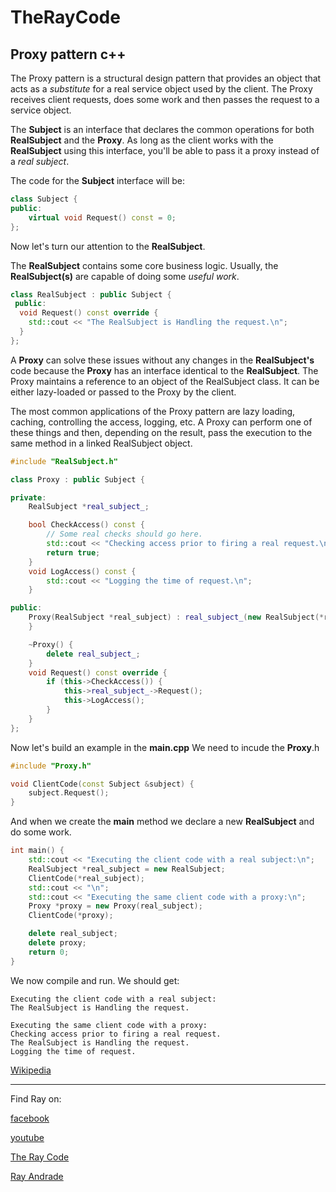 # TheRayCode
## Proxy pattern c++

The Proxy pattern is a structural design pattern that provides an object that acts as a *substitute* for a real service object used by the client. 
The Proxy receives client requests, does some work and then passes the request to a service object.

The **Subject** is an interface that declares the common operations for both **RealSubject** and the **Proxy**. 
As long as the client works with the **RealSubject** using this interface, you'll be able to pass it a proxy instead of a *real subject*.

The code for the **Subject** interface will be: 
```c++
class Subject {
public:
    virtual void Request() const = 0;
};
```


Now let's turn our attention to the **RealSubject**.

The **RealSubject** contains some core business logic. 
Usually, the **RealSubject(s)** are capable of doing some *useful work*.

```c++
class RealSubject : public Subject {
 public:
  void Request() const override {
    std::cout << "The RealSubject is Handling the request.\n";
  }
};
```

A **Proxy** can solve these issues without any changes in the **RealSubject's** code because the **Proxy** has an interface identical to the **RealSubject**.
The Proxy maintains a reference to an object of the RealSubject class. 
It can be either lazy-loaded or passed to the Proxy by the client.

The most common applications of the Proxy pattern are lazy loading, caching, controlling the access, logging, etc. 
A Proxy can perform one of these things and then, depending on the result, pass the execution to the same method in a linked RealSubject object.
```c++
#include "RealSubject.h"

class Proxy : public Subject {

private:
    RealSubject *real_subject_;

    bool CheckAccess() const {
        // Some real checks should go here.
        std::cout << "Checking access prior to firing a real request.\n";
        return true;
    }
    void LogAccess() const {
        std::cout << "Logging the time of request.\n";
    }

public:
    Proxy(RealSubject *real_subject) : real_subject_(new RealSubject(*real_subject)) {
    }

    ~Proxy() {
        delete real_subject_;
    }
    void Request() const override {
        if (this->CheckAccess()) {
            this->real_subject_->Request();
            this->LogAccess();
        }
    }
};

```
Now let's build an example in the **main.cpp**
We need to incude the **Proxy**.h

```c++
#include "Proxy.h"

void ClientCode(const Subject &subject) {
    subject.Request();
}
```

And when we create the **main** method we declare a new **RealSubject** and do some work.
```c++
int main() {
    std::cout << "Executing the client code with a real subject:\n";
    RealSubject *real_subject = new RealSubject;
    ClientCode(*real_subject);
    std::cout << "\n";
    std::cout << "Executing the same client code with a proxy:\n";
    Proxy *proxy = new Proxy(real_subject);
    ClientCode(*proxy);

    delete real_subject;
    delete proxy;
    return 0;
}
```

We now compile and run.
We should get:
```run
Executing the client code with a real subject:
The RealSubject is Handling the request.

Executing the same client code with a proxy:
Checking access prior to firing a real request.
The RealSubject is Handling the request.
Logging the time of request.
```


[Wikipedia](https://en.wikipedia.org/wiki/Proxy_pattern)

----------------------------------------------------------------------------------------------------

Find Ray on:

[facebook](https://www.facebook.com/TheRayCode/)

[youtube](https://www.youtube.com/user/AndradeRay/)

[The Ray Code](https://www.RayAndrade.com)

[Ray Andrade](https://www.RayAndrade.org)
